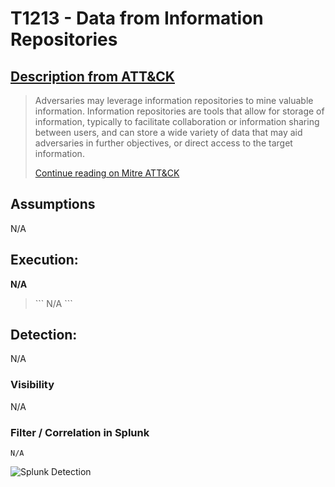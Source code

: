 # T1213 - Data from Information Repositories
## [Description from ATT&CK](https://attack.mitre.org/wiki/Technique/T1213)
<blockquote>
Adversaries may leverage information repositories to mine valuable information. Information repositories are tools that allow for storage of information, typically to facilitate collaboration or information sharing between users, and can store a wide variety of data that may aid adversaries in further objectives, or direct access to the target information.

[Continue reading on Mitre ATT&CK](https://attack.mitre.org/wiki/Technique/T1213)
</blockquote>

## Assumptions
N/A 

## Execution:
**N/A** 

<blockquote>
```
 N/A
```
</blockquote>

 

## Detection:
N/A

### Visibility
N/A

### Filter / Correlation in Splunk
 

```
N/A
```

![Splunk Detection](https://github.com/avaplex/dpi911/blob/master/images/T1213.JPG)
